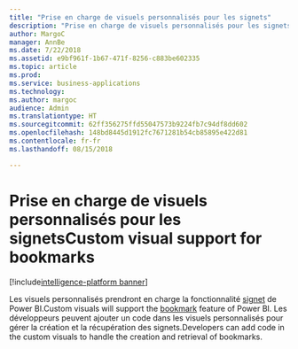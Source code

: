 ```yaml
---
title: "Prise en charge de visuels personnalisés pour les signets"
description: "Prise en charge de visuels personnalisés pour les signets"
author: MargoC
manager: AnnBe
ms.date: 7/22/2018
ms.assetid: e9bf961f-1b67-471f-8256-c883be602335
ms.topic: article
ms.prod: 
ms.service: business-applications
ms.technology: 
ms.author: margoc
audience: Admin
ms.translationtype: HT
ms.sourcegitcommit: 62ff356275ffd55047573b9224fb7c94df8dd602
ms.openlocfilehash: 148bd8445d1912fc7671281b54cb85895e422d81
ms.contentlocale: fr-fr
ms.lasthandoff: 08/15/2018

---
```

# <a name="custom-visual-support-for-bookmarks"></a><span data-ttu-id="5365f-103">Prise en charge de visuels personnalisés pour les signets</span><span class="sxs-lookup"><span data-stu-id="5365f-103">Custom visual support for bookmarks</span></span>

[!include[intelligence-platform banner](../../includes/intelligence-platform.md)]



<span data-ttu-id="5365f-104">Les visuels personnalisés prendront en charge la fonctionnalité [signet](https://docs.microsoft.com/power-bi/desktop-bookmarks) de Power BI.</span><span class="sxs-lookup"><span data-stu-id="5365f-104">Custom visuals will support the [bookmark](https://docs.microsoft.com/power-bi/desktop-bookmarks) feature of Power BI.</span></span> <span data-ttu-id="5365f-105">Les développeurs peuvent ajouter un code dans les visuels personnalisés pour gérer la création et la récupération des signets.</span><span class="sxs-lookup"><span data-stu-id="5365f-105">Developers can add code in the custom visuals to handle the creation and retrieval of bookmarks.</span></span>

